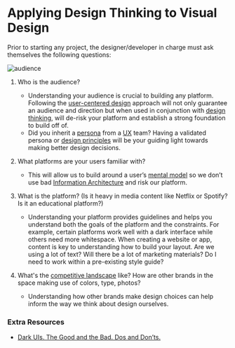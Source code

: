 # Applying Design Thinking to Visual Design
Prior to starting any project, the designer/developer in charge must ask themselves the following questions:

![audience](https://media.giphy.com/media/BRjNBtOgmLweQ/giphy.gif)
1. Who is the audience?
    * Understanding your audience is crucial to building any platform. Following the [user-centered design](http://www.usabilityfirst.com/about-usability/introduction-to-user-centered-design/) approach will not only guarantee an audience and direction but when used in conjunction with [design thinking](https://www.creativityatwork.com/design-thinking-strategy-for-innovation/), will de-risk your platform and establish a strong foundation to build off of.
    * Did you inherit a [persona](https://www.youtube.com/watch?time_continue=11&v=y1oWPkoe4yU) from a [UX](https://www.usertesting.com/blog/what-is-ux-design-15-user-experience-experts-weigh-in/) team? Having a validated persona or [design principles](https://www.webdesignerdepot.com/2018/05/7-ux-principles-for-creating-a-great-website/) will be your guiding light towards making better design decisions. 

2. What platforms are your users familiar with?
    * This will allow us to build around a user’s [mental model](https://www.nngroup.com/articles/mental-models/) so we don’t use bad [Information Architecture](https://www.uxbooth.com/articles/complete-beginners-guide-to-information-architecture/) and risk our platform. 
    
3. What is the platform? (Is it heavy in media content like Netflix or Spotify? Is it an educational platform?)
    * Understanding your platform provides guidelines and helps you understand both the goals of the platform and the constraints. For example, certain platforms work well with a dark interface while others need more whitespace. When creating a website or app, content is key to understanding how to build your layout. Are we using a lot of text? Will there be a lot of marketing materials? Do I need to work within a pre-existing style guide?

4. What's the [competitive landscape](http://www.ignytebrands.com/how-to-do-a-knockout-competitive-brand-audit/) like? How are other brands in the space making use of colors, type, photos? 
    * Understanding how other brands make design choices can help inform the way we think about design ourselves. 

### Extra Resources 
* [Dark UIs. The Good and the Bad. Dos and Don’ts.](https://www.toptal.com/designers/ui/dark-ui)
